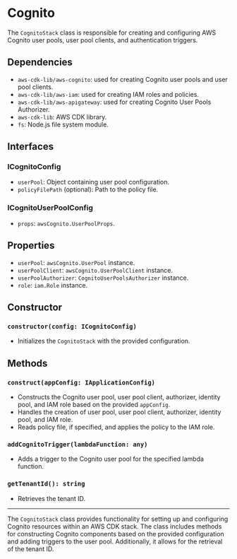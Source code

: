 # Cognito

The `CognitoStack` class is responsible for creating and configuring AWS Cognito user pools, user pool clients, and authentication triggers.

## Dependencies
- `aws-cdk-lib/aws-cognito`: used for creating Cognito user pools and user pool clients.
- `aws-cdk-lib/aws-iam`: used for creating IAM roles and policies.
- `aws-cdk-lib/aws-apigateway`: used for creating Cognito User Pools Authorizer.
- `aws-cdk-lib`: AWS CDK library.
- `fs`: Node.js file system module.

## Interfaces
### ICognitoConfig
- `userPool`: Object containing user pool configuration.
- `policyFilePath` (optional): Path to the policy file.

### ICognitoUserPoolConfig
- `props`: `awsCognito.UserPoolProps`.

## Properties
- `userPool`: `awsCognito.UserPool` instance.
- `userPoolClient`: `awsCognito.UserPoolClient` instance.
- `userPoolAuthorizer`: `CognitoUserPoolsAuthorizer` instance.
- `role`: `iam.Role` instance.

## Constructor
### `constructor(config: ICognitoConfig)`
- Initializes the `CognitoStack` with the provided configuration.

## Methods
### `construct(appConfig: IApplicationConfig)`
- Constructs the Cognito user pool, user pool client, authorizer, identity pool, and IAM role based on the provided `appConfig`.
- Handles the creation of user pool, user pool client, authorizer, identity pool, and IAM role.
- Reads policy file, if specified, and applies the policy to the IAM role.

### `addCognitoTrigger(lambdaFunction: any)`
- Adds a trigger to the Cognito user pool for the specified lambda function.

### `getTenantId(): string`
- Retrieves the tenant ID.

---

The `CognitoStack` class provides functionality for setting up and configuring Cognito resources within an AWS CDK stack. The class includes methods for constructing Cognito components based on the provided configuration and adding triggers to the user pool. Additionally, it allows for the retrieval of the tenant ID.